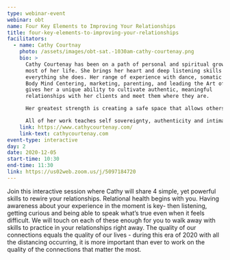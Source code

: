 ```yaml
---
type: webinar-event
webinar: obt
name: Four Key Elements to Improving Your Relationships
title: four-key-elements-to-improving-your-relationships
facilitators:
  - name: Cathy Courtnay
    photo: /assets/images/obt-sat.-1030am-cathy-courtenay.png
    bio: >
      Cathy Courtenay has been on a path of personal and spiritual growth for
      most of her life. She brings her heart and deep listening skills to
      everything she does. Her range of experience with dance, somatic bodywork,
      Body Mind Centering, marketing, parenting, and leading the Art of Circling
      gives her a unique ability to cultivate authentic, meaningful
      relationships with her clients and meet them where they are.

      Her greatest strength is creating a safe space that allows others to be with things that feel difficult, and to stand fully in what’s real for them. Her warmth and love evoke the full expression, truth and authenticity of everyone she meets.

      All of her work teaches self sovereignty, authenticity and intimacy. She believes that these practices create space for greater compassion and love – and ultimately support us in uplifting humanity and living truly fulfilling lives.
    link: https://www.cathycourtenay.com/
    link-text: cathycourtenay.com
event-type: interactive
day: 2
date: 2020-12-05
start-time: 10:30
end-time: 11:30
link: https://us02web.zoom.us/j/5097184720
---
```


Join this interactive session where Cathy will share 4 simple, yet powerful skills to rewire your relationships. Relational health begins with you. Having awareness about your experience in the moment is key- then listening, getting curious and being able to speak what’s true even when it feels difficult. We will touch on each of these enough for you to walk away with skills to practice in your relationships right away. The quality of our connections equals the quality of our lives - during this era of 2020 with all the distancing occurring, it is more important than ever to work on the quality of the connections that matter the most.
